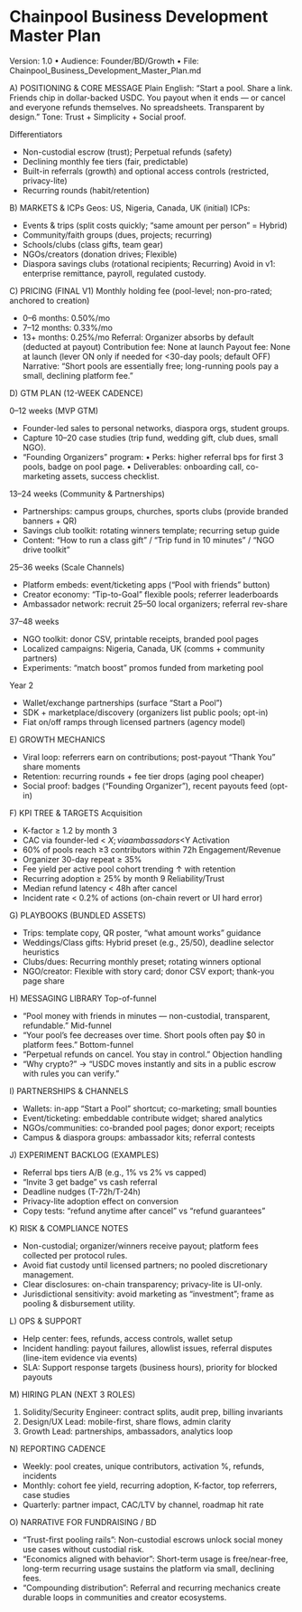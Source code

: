 # Chainpool Business Development Master Plan

Version: 1.0 • Audience: Founder/BD/Growth • File: Chainpool_Business_Development_Master_Plan.md

A) POSITIONING & CORE MESSAGE
Plain English: “Start a pool. Share a link. Friends chip in dollar-backed USDC. You payout when it ends — or cancel and everyone refunds themselves. No spreadsheets. Transparent by design.”
Tone: Trust + Simplicity + Social proof.

Differentiators

- Non-custodial escrow (trust); Perpetual refunds (safety)
- Declining monthly fee tiers (fair, predictable)
- Built-in referrals (growth) and optional access controls (restricted, privacy-lite)
- Recurring rounds (habit/retention)

B) MARKETS & ICPs
Geos: US, Nigeria, Canada, UK (initial)
ICPs:

- Events & trips (split costs quickly; “same amount per person” = Hybrid)
- Community/faith groups (dues, projects; recurring)
- Schools/clubs (class gifts, team gear)
- NGOs/creators (donation drives; Flexible)
- Diaspora savings clubs (rotational recipients; Recurring)
  Avoid in v1: enterprise remittance, payroll, regulated custody.

C) PRICING (FINAL V1)
Monthly holding fee (pool-level; non-pro-rated; anchored to creation)

- 0–6 months: 0.50%/mo
- 7–12 months: 0.33%/mo
- 13+ months: 0.25%/mo
  Referral: Organizer absorbs by default (deducted at payout)
  Contribution fee: None at launch
  Payout fee: None at launch (lever ON only if needed for <30-day pools; default OFF)
  Narrative: “Short pools are essentially free; long-running pools pay a small, declining platform fee.”

D) GTM PLAN (12-WEEK CADENCE)

0–12 weeks (MVP GTM)

- Founder-led sales to personal networks, diaspora orgs, student groups.
- Capture 10–20 case studies (trip fund, wedding gift, club dues, small NGO).
- “Founding Organizers” program:
  • Perks: higher referral bps for first 3 pools, badge on pool page.
  • Deliverables: onboarding call, co-marketing assets, success checklist.

13–24 weeks (Community & Partnerships)

- Partnerships: campus groups, churches, sports clubs (provide branded banners + QR)
- Savings club toolkit: rotating winners template; recurring setup guide
- Content: “How to run a class gift” / “Trip fund in 10 minutes” / “NGO drive toolkit”

25–36 weeks (Scale Channels)

- Platform embeds: event/ticketing apps (“Pool with friends” button)
- Creator economy: “Tip-to-Goal” flexible pools; referrer leaderboards
- Ambassador network: recruit 25–50 local organizers; referral rev-share

37–48 weeks

- NGO toolkit: donor CSV, printable receipts, branded pool pages
- Localized campaigns: Nigeria, Canada, UK (comms + community partners)
- Experiments: “match boost” promos funded from marketing pool

Year 2

- Wallet/exchange partnerships (surface “Start a Pool”)
- SDK + marketplace/discovery (organizers list public pools; opt-in)
- Fiat on/off ramps through licensed partners (agency model)

E) GROWTH MECHANICS

- Viral loop: referrers earn on contributions; post-payout “Thank You” share moments
- Retention: recurring rounds + fee tier drops (aging pool cheaper)
- Social proof: badges (“Founding Organizer”), recent payouts feed (opt-in)

F) KPI TREE & TARGETS
Acquisition

- K-factor ≥ 1.2 by month 3
- CAC via founder-led < $X; via ambassadors <$Y
  Activation
- 60% of pools reach ≥3 contributors within 72h
  Engagement/Revenue
- Organizer 30-day repeat ≥ 35%
- Fee yield per active pool cohort trending ↑ with retention
- Recurring adoption ≥ 25% by month 9
  Reliability/Trust
- Median refund latency < 48h after cancel
- Incident rate < 0.2% of actions (on-chain revert or UI hard error)

G) PLAYBOOKS (BUNDLED ASSETS)

- Trips: template copy, QR poster, “what amount works” guidance
- Weddings/Class gifts: Hybrid preset (e.g., $25/$50), deadline selector heuristics
- Clubs/dues: Recurring monthly preset; rotating winners optional
- NGO/creator: Flexible with story card; donor CSV export; thank-you page share

H) MESSAGING LIBRARY
Top-of-funnel

- “Pool money with friends in minutes — non-custodial, transparent, refundable.”
  Mid-funnel
- “Your pool’s fee decreases over time. Short pools often pay $0 in platform fees.”
  Bottom-funnel
- “Perpetual refunds on cancel. You stay in control.”
  Objection handling
- “Why crypto?” → “USDC moves instantly and sits in a public escrow with rules you can verify.”

I) PARTNERSHIPS & CHANNELS

- Wallets: in-app “Start a Pool” shortcut; co-marketing; small bounties
- Event/ticketing: embeddable contribute widget; shared analytics
- NGOs/communities: co-branded pool pages; donor export; receipts
- Campus & diaspora groups: ambassador kits; referral contests

J) EXPERIMENT BACKLOG (EXAMPLES)

- Referral bps tiers A/B (e.g., 1% vs 2% vs capped)
- “Invite 3 get badge” vs cash referral
- Deadline nudges (T-72h/T-24h)
- Privacy-lite adoption effect on conversion
- Copy tests: “refund anytime after cancel” vs “refund guarantees”

K) RISK & COMPLIANCE NOTES

- Non-custodial; organizer/winners receive payout; platform fees collected per protocol rules.
- Avoid fiat custody until licensed partners; no pooled discretionary management.
- Clear disclosures: on-chain transparency; privacy-lite is UI-only.
- Jurisdictional sensitivity: avoid marketing as “investment”; frame as pooling & disbursement utility.

L) OPS & SUPPORT

- Help center: fees, refunds, access controls, wallet setup
- Incident handling: payout failures, allowlist issues, referral disputes (line-item evidence via events)
- SLA: Support response targets (business hours), priority for blocked payouts

M) HIRING PLAN (NEXT 3 ROLES)

1. Solidity/Security Engineer: contract splits, audit prep, billing invariants
2. Design/UX Lead: mobile-first, share flows, admin clarity
3. Growth Lead: partnerships, ambassadors, analytics loop

N) REPORTING CADENCE

- Weekly: pool creates, unique contributors, activation %, refunds, incidents
- Monthly: cohort fee yield, recurring adoption, K-factor, top referrers, case studies
- Quarterly: partner impact, CAC/LTV by channel, roadmap hit rate

O) NARRATIVE FOR FUNDRAISING / BD

- “Trust-first pooling rails”: Non-custodial escrows unlock social money use cases without custodial risk.
- “Economics aligned with behavior”: Short-term usage is free/near-free, long-term recurring usage sustains the platform via small, declining fees.
- “Compounding distribution”: Referral and recurring mechanics create durable loops in communities and creator ecosystems.
